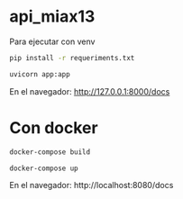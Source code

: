 # api_miax13


Para ejecutar con venv
```bash
pip install -r requeriments.txt
```

```bash
uvicorn app:app
```

En el navegador: http://127.0.0.1:8000/docs


# Con docker
```bash
docker-compose build
```

```bash
docker-compose up
```

En el navegador: http://localhost:8080/docs